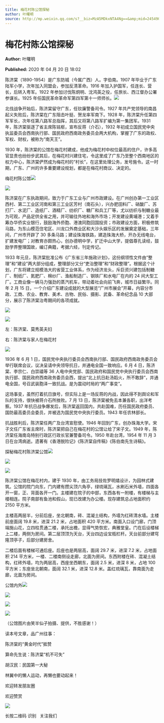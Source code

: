 ```yaml
---
title: 梅花村陈公馆探秘
author: 叶曙明
source: http://mp.weixin.qq.com/s?__biz=MzA5MDkxNTA4Ng==&amp;mid=2454909048&amp;idx=1&amp;sn=ec7d009c206b9f0a966e562a9b18344d&amp;chksm=87a23819b0d5b10f9987ebf4d55e4a9eada0aa2f0ff27072450935c77b4a50b67eb865a8b3c3#rd
---
```


# 梅花村陈公馆探秘

**Author:** 叶曙明

**Published:** 2020 年 04 月 20 日 18:02

陈济棠（1890-1954）是广东防城（今属广西）人。字伯南。1907 年毕业于广东陆军小学，次年加入同盟会，参加反清革命。1916 年加入护国军，任连长、营长，后转入粤军。1922 年参加讨伐陈炯明、沈鸿英之役，任旅长、西江督办公署参谋长。1925 年任国民革命革命军第四军第十一师师长。![](https://mmbiz.qpic.cn/mmbiz_jpg/PJWG74pLsMbwkGUiaUqhXibl5vy37tichTQCSg5z3dgiaicxUqloK4CytWEgPefvPohh4gL5T9lBX6pZsQ8mh81L8rw/640)

北伐战争开始后，陈济棠留守广东，任钦廉警备司令。1927 年共产党领导的南昌起义失败后，陈济棠在广东阻击叶挺、贺龙率军南下。1928 年，陈济棠升任第四军军长，次年任第八路军总指挥，其后又将第八路军扩编为第一集团军。1931 年，陈济棠驱逐了省主席陈铭枢，宣布反蒋（介石），1932 年初成立国民党中央执监委员会西南执行部、国民政府西南政务委员会两大机构，掌握了广东的政权、军权、财权，被称为“南天王”。

1930 年，陈济棠的公馆在梅花村建成，他成为梅花村中权位最高的住户，许多高官显贵也纷纷步武其后，在梅花村兴建住宅，令这里成了广东乃至整个西南地区的权力中心，陈济棠俨然成为梅花村的“村长”，在这里处理公务，发号施令。这一时期，广东、广州的许多重要建设规划，都是在梅花村商议、决定的。

梅花村陈公馆![](https://mmbiz.qpic.cn/mmbiz_png/Ljib4So7yuWghT3y8ZRJdaMialE1AMM6niaRfOibuzbckvwibYpicrCg70e5ianKFZAaJaZTnysOkZ733alCWuqqHGKkw/640?wx_fmt=png)

![](https://mmbiz.qpic.cn/mmbiz_jpg/PJWG74pLsMbwkGUiaUqhXibl5vy37tichTQcO1uszyZAxLNbyv5fwn6L0sW3Je6bsxc0NmoKSQHd4vliaibGsxGJoIg/640)

陈济棠在广东执政期间，致力于广东工业与广州市政建设。在广州创办第一工业区西村、第二工业区河南和第三工业区芳村（南石头），兴办肥田料厂、硝酸厂、苏打厂、水泥厂、造纸厂、酒精厂、纺织厂、糖厂和兵工厂等，尤以纺织与制糖业最为可观，产品足供全省之用，并可输往外地和海外市场；开发建设黄埔港；又着手筹办华侨实业银行，鼓励海外侨胞、港澳同胞回国投资；市政建设方面，积极修筑马路，为东山模范住宅区、川龙口外商业区和大沙头娱乐区的发展奠定基础，三年间，广州市开辟了 30 多条马路；建设珠海铁路，建造珠海大桥，开办无线电台，扩建发电厂；对教育亦颇热心，创办德明中学，扩迁中山大学，提倡尊孔读经，鼓励学界整理国故，编订典籍，考据六经，刊定传记。

1933 年元旦，陈济棠批准公布《广东省三年施政计划》，这份纲领性文件由“整理”和“建设”两大部分组成，整理部分又分“吏治整理”和“财政整理”。根据这个计划，广东将建立规模浩大的省营工业体系，作为经济龙头，斥巨资兴建包括制糖厂、制纸厂、氮肥厂、棉纱厂、渔船制造厂、钢铁厂和水电厂在内的 24 间大型工厂。工商业像一辆马力强劲的蒸汽机车，带动着社会向前飞奔，城市日益繁华。同年 2 月 15 日，一个介绍广东建设成就的大型展览“广州市展会”开幕，内容分市政、工商、农业、教育、美术、古物、民俗、摄影、武备、革命纪念品 10 大部分，展示了陈济棠治粤期间的各项成就。

![](https://mmbiz.qpic.cn/mmbiz_jpg/PJWG74pLsMbwkGUiaUqhXibl5vy37tichTQUWmUuCaoD6A80MPacDlyxI0qMHrtaS4Yx3cfhPYldwuUnXJWTGYSoA/640)

![](https://mmbiz.qpic.cn/mmbiz_jpg/PJWG74pLsMbwkGUiaUqhXibl5vy37tichTQcSKVtfJXvWomibwsrTk1sQ06xgrn0OicAblYSXHozk3fGZ7USGaHYwMQ/640)

左：陈济棠、莫秀英夫妇

右：陈济棠与家人在梅花村

![](https://mmbiz.qpic.cn/mmbiz_png/fgnkxfGnnkRTefsHtHl5LkV1a8Lprb6NgeXZ2SWzuoFvsasuRLIibSN338z0ic4UAJDghV0R4gDnSWuiciaPqpcXgw/640?wx_fmt=png)

1936 年 6 月 1 日，国民党中央执行委员会西南执行部、国民政府西南政务委员会举行联席会议，议决呈请中央领导抗日，并通电全国一致响应。6 月 4 日，陈济棠、李宗仁、白崇禧等 36 人电中央党部、国民政府和国民党中央执行委员会西南执行部、国民政府西南政务委员会西，提出“北上抗日赴汤蹈火，所不敢辞”，并通电全国，号召武装胞泽一致抗战。是为震动时局的“两广事变”。

这场事变，虽然打着抗日旗号，但实际上是一场反蒋的内战，因此得不到舆论和军队的支持，很快被蒋介石所挫败。7 月 13 日，陈济棠被免去本兼各职，出洋考察。1937 年抗日战争爆发后，陈济棠返回国内，共赴国难，历任国民政府委员、国防最高委员会委员，并被选为国民党中央执行委员。1943 年任农林部长。

抗战胜利后，陈济棠任两广及台湾宣慰使。1946 年回到广东，创办珠海大学。宋子文任广东省主席时，陈济棠把自己在梅花村的公馆让给了宋子文。1949 年，陈济棠任海南岛特别行政区行政长官兼警备司令。1950 年赴台湾，1954 年 11 月 3 日在台湾病逝。遗著有《香港脱险记》《陈济棠自传稿》《陈伯南先生诗稿》。

探秘梅花村陈济棠公馆![](https://mmbiz.qpic.cn/mmbiz_jpg/PJWG74pLsMbwkGUiaUqhXibl5vy37tichTQw3eFXxmU2Bff7jSXmibMzzmibBzHT7MzLGO4ibicMMWMxr8ia6szEp07mYA/640)

![](https://mmbiz.qpic.cn/mmbiz_jpg/PJWG74pLsMbwkGUiaUqhXibl5vy37tichTQOUU83wpmL8R1LxRYAibpK0dMdSjiaNmEY5lWfdWeS5nFicsOTslSR6Zbg/640)

![](https://mmbiz.qpic.cn/mmbiz_jpg/PJWG74pLsMbwkGUiaUqhXibl5vy37tichTQGJZbn96HF2VVsoQCSicGjCjFkfAdQLfiaHas8Tl5lLzBX6TyIiaFFeQJA/640)

陈济棠公馆在梅花村内，建于 1930 年，由工务局技佐罗明燏设计，为园林式建筑。公馆的院门向东，门内建有攒尖顶六角亭，绿琉璃瓦，水刷石米外墙，四面各开一窗，正、背面各开一门。主楼建在院子的中部，东西各有一附楼，有楼梯与主楼相连。院子南部有鱼池和假山，现已改建为办公楼。现存建筑总占地面积约 2150 平方米。

主楼高两层半，分前后座，坐北朝南，砖、混凝土结构，外墙为红砖清水墙。主楼前座面阔 19.8 米，进深 21.2 米，占地面积 420 平方米。南面入口设门廊，门顶端施山花，立四柱贯通二楼，承托出檐，显得气势恢宏，典雅堂皇。门在后设楼梯上二楼，两侧为房间。第二层顶顶为天台，天台四边设宝瓶栏杆。天台前部分建穹隆顶亭子，后部分建房舍。

二楼后面有楼梯可通后座。后座也是两层高，面阔 29.7 米，进深 7.2 米，占地面积 214 平方米，一楼、二楼南侧设走廊，北面为房间。东西附楼在砖、混凝土结构，红砖外墙，均为两层高，西座坐西朝东，面阔 2.5 米，进深 8 米，占地 100 平方米；东座坐北朝南，面阔 32.1 米，进深 12.8 米。盖红琉璃瓦，靠南面为走廊，北面为房间。

公馆内外![](https://mmbiz.qpic.cn/mmbiz_jpg/PJWG74pLsMbwkGUiaUqhXibl5vy37tichTQBRnl1y1n0ibcGPFc5ZDyI1V5PHXd9XYbSOWiaSJm3L6mnppuQibn35C4w/640)

![](https://mmbiz.qpic.cn/mmbiz_jpg/PJWG74pLsMbwkGUiaUqhXibl5vy37tichTQuEXWLn9T8XVJt0IXSyxQWXt1GFDD8lREATBibVicMYZlgTwsicsiceJcVg/640)

![](https://mmbiz.qpic.cn/mmbiz_jpg/PJWG74pLsMbwkGUiaUqhXibl5vy37tichTQic7UEhBNNydLDRhruopGuRDAGwcePaxQhl4g5kXer8FSjicia5AOAepBw/640)

![](https://mmbiz.qpic.cn/mmbiz_jpg/PJWG74pLsMbwkGUiaUqhXibl5vy37tichTQUIorc03muUJv2BJt55ZsXGtVFuD6ezTCfVnCEUDejUiaMkBqz7kUMEg/640)

（公馆图片由笑半仙子拍摄、提供，不胜感谢！）

读本号文章，品广州往事：

陈济棠的“黄金时代”抵赞

算命先生说：陈济棠“机不可失”

胡汉民：民国第一大秘

林翼中的懒人运动，再懒也要动起来！

欢迎转发朋友圈

欢迎赞赏

![](https://mmbiz.qpic.cn/mmbiz_jpg/PJWG74pLsMaozLudXOzRblBbJLge0Cicrs08tBnq19cGoN0iacXkFnwOiaiaricDicxGzQZsSSZJMHYB9G7FUAlqCzvw/640)

长按二维码 识别   关注我们
